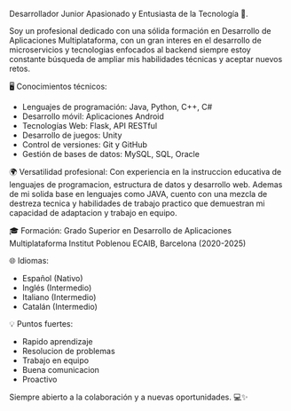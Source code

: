 Desarrollador Junior Apasionado y Entusiasta de la Tecnología 🚀.

Soy un profesional dedicado con una sólida formación en Desarrollo de Aplicaciones Multiplataforma,
con un gran interes en el desarrollo de microservicios y tecnologias enfocados al backend
siempre estoy constante búsqueda de ampliar mis habilidades técnicas y aceptar nuevos retos.

🖥️ Conocimientos técnicos:
- Lenguajes de programación: Java, Python, C++, C#
- Desarrollo móvil: Aplicaciones Android
- Tecnologías Web: Flask, API RESTful
- Desarrollo de juegos: Unity
- Control de versiones: Git y GitHub
- Gestión de bases de datos: MySQL, SQL, Oracle

🌍 Versatilidad profesional:
Con experiencia en la instruccion educativa de lenguajes de programacion, estructura
de datos y desarrollo web. Ademas de mi solida base en lenguajes como JAVA, cuento 
con una mezcla de destreza tecnica y habilidades de trabajo practico que demuestran 
mi capacidad de adaptacion y trabajo en equipo.

🎓 Formación:
Grado Superior en Desarrollo de Aplicaciones Multiplataforma
Institut Poblenou ECAIB, Barcelona (2020-2025)

🌐 Idiomas:
- Español (Nativo)
- Inglés (Intermedio)
- Italiano (Intermedio)
- Catalán (Intermedio)

💡 Puntos fuertes:
- Rapido aprendizaje
- Resolucion de problemas
- Trabajo en equipo
- Buena comunicacion
- Proactivo

Siempre abierto a la colaboración y a nuevas oportunidades. 💻✨
